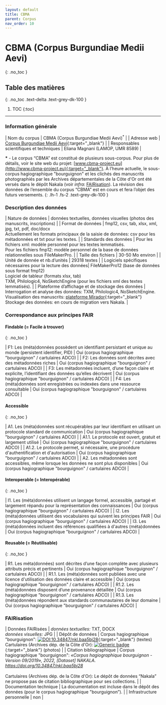 ```yaml
---
layout: default
title: CBMA
parent: Corpus
nav_order: 10
---
```


# CBMA (Corpus Burgundiae Medii Aevi)
{: .no_toc }

## Table des matières
{: .no_toc .text-delta .text-grey-dk-100 }

1. TOC
{:toc}

---

### Information générale

| <span class="corpus-table-header-left">Nom du corpus</span>                           | CBMA (Corpus Burgundiae Medii Aevi)<sup>\*</sup> |
| <span class="corpus-table-header-left">Adresse web</span>                             | [Corpus Burgundiae Medii Aevi](http://www.cbma-project.eu/bdds2.html){:target="_blank"} |
| <span class="corpus-table-header-left">Responsables scientifiques et techniques</span> | Eliana Magnani (LAMOP, UMR 8589) |

__\*__ - Le corpus “CBMA” est constitué de plusieurs sous-corpus. Pour plus de détails, voir le site web du projet: [www.cbma-project.eu](http://www.cbma-project.eu){:target="_blank"}. À l’heure actuelle, le sous-corpus hagiographique "bourguignon" et les clichés des manuscrits photographiés par les Archives départementales de la Côte d'Or ont été versés dans le dépôt Nakala (voir _infra_:  [FAIRisation](#fairisation)). La révision des données de l’ensemble du corpus “CBMA” est en cours et fera l’objet des futurs versements.
{: .lh-1 .fs-2 .text-grey-dk-100 }

### Description des données

| <span class="corpus-table-header-left">Nature de données</span>                                            | données textuelles, données visuelles (photos des manuscrits, inscriptions) |
| <span class="corpus-table-header-left">Format de données</span>                                            | fmp12, csv, tab, xlsx, xml, jpg, txt, pdf, doc/docx <br/> Actuellement les formats principaux de la saisie de données: csv pour les métadonnées et txt pour les textes. |
| <span class="corpus-table-header-left">Standards des données</span>                                        | Pour les fichiers xml: modèle personnel pour les textes lemmatisés. <br/> Pour les fichiers fmp12: modèle personnel de la base de données relationnelles sous FileMakerPro. |
| <span class="corpus-table-header-left">Taille des fichiers</span>                                          | 30-50 Mo environ |
| <span class="corpus-table-header-left">Unité de donnée et nb.d’unités</span>                               | 29318 textes |
| <span class="corpus-table-header-left">Logiciels spécifiques nécessaires pour la lecture des données</span>| FileMakerPro12 (base de données sous format fmp12) <br/> Logiciel de tableur (formats xlsx, tab) <br/> TXM, Philologic4, NoSketchEngine (pour les fichiers xml des textes lemmatisés). |
| <span class="corpus-table-header-left">Plateforme d’affichage et de stockage des données</span>            | Interrogation et analyse des données: TXM, Philologic4, NoSketchEngine. <br/> Visualisation des manuscrits: [plateforme Mirador](https://manuscrits.cbma-project.eu){:target="_blank"} <br/> Stockage des données: en cours de migration vers Nakala. |

### Correspondance aux principes FAIR

#### Findable (= Facile à trouver)
{: .no_toc }

| F1: Les (méta)données possèdent un identifiant persistant et unique au monde (persistent identifier, PID)	  | <span class="overview-table-yes">Oui</span> <span class="sub-text">(corpus hagiographique "bourguignon" / cartulaires ADCO)</span> |
| F2: Les données sont décrites avec des métadonnées riches													  | <span class="overview-table-yes">Oui</span> <span class="sub-text">(corpus hagiographique "bourguignon" / cartulaires ADCO)</span> |
| F3: Les métadonnées incluent, d’une façon claire et explicite, l’identifiant des données qu’elles décrivent | <span class="overview-table-yes">Oui</span> <span class="sub-text">(corpus hagiographique "bourguignon" / cartulaires ADCO)</span> |
| F4: Les (méta)données sont enregistrées ou indexées dans une ressource consultable						  | <span class="overview-table-yes">Oui</span> <span class="sub-text">(corpus hagiographique "bourguignon" / cartulaires ADCO)</span> |

#### Accessible
{: .no_toc }

| A1. Les (méta)données sont récupérables par leur identifiant en utilisant un protocole standard de communication | <span class="overview-table-yes">Oui</span> <span class="sub-text">(corpus hagiographique "bourguignon" / cartulaires ADCO)</span> |
| A1.1. Le protocole est ouvert, gratuit et largement utilisé													   | <span class="overview-table-yes">Oui</span> <span class="sub-text">(corpus hagiographique "bourguignon" / cartulaires ADCO)</span> |
| A1.2. Le protocole permet, si nécessaire, une procédure d'authentification et d'autorisation					   | <span class="overview-table-yes">Oui</span> <span class="sub-text">(corpus hagiographique "bourguignon" / cartulaires ADCO)</span> |
| A2. Les métadonnées sont accessibles, même lorsque les données ne sont plus disponibles						   | <span class="overview-table-yes">Oui</span> <span class="sub-text">(corpus hagiographique "bourguignon" / cartulaires ADCO)</span> |

#### Interoperable (= Interopérable)
{: .no_toc }

| I1. Les (méta)données utilisent un langage formel, accessible, partagé et largement répandu pour la représentation des connaissances | <span class="overview-table-yes">Oui</span> <span class="sub-text">(corpus hagiographique "bourguignon" / cartulaires ADCO)</span> |
| I2. Les (méta)données utilisent des vocabulaires qui suivent les principes FAIR 													   | <span class="overview-table-yes">Oui</span> <span class="sub-text">(corpus hagiographique "bourguignon" / cartulaires ADCO)</span> |
| I3. Les (méta)données incluent des références qualifiées à d'autres (méta)données 												   | <span class="overview-table-yes">Oui</span> <span class="sub-text">(corpus hagiographique "bourguignon" / cartulaires ADCO)</span> |

#### Reusable (= Réutilisable)
{: .no_toc }

| R1. Les méta(données) sont décrites d’une façon complète avec plusieurs attributs précis et pertinents	| <span class="overview-table-yes">Oui</span> <span class="sub-text">(corpus hagiographique "bourguignon" / cartulaires ADCO)</span> |
| R1.1. Les (méta)données sont publiées avec une licence d'utilisation des données claire et accessible 	| <span class="overview-table-yes">Oui</span> <span class="sub-text">(corpus hagiographique "bourguignon" / cartulaires ADCO)</span> |
| R1.2. Les (méta)données disposent d’une provenance détaillée												| <span class="overview-table-yes">Oui</span> <span class="sub-text">(corpus hagiographique "bourguignon" / cartulaires ADCO)</span> |
| R1.3. Les (méta)données répondent aux standards communautaires de leur domaine							| <span class="overview-table-yes">Oui</span> <span class="sub-text">(corpus hagiographique "bourguignon" / cartulaires ADCO)</span> |

### FAIRisation

| <span class="corpus-table-header-left">Données FAIRisées</span>        	 | _données textuelles:_ TXT, DOCX <br/> _données visuelles:_ JPG |
| <span class="corpus-table-header-left">Dépôt de données</span>          	 | Corpus hagiographique "bourguignon": [![DOI:10.34847/nkl.baa5bj28](https://zenodo.org/badge/DOI/10.34847/nkl.baa5bj28.svg)](https://doi.org/10.34847/nkl.baa5bj28){:target="_blank"} (textes) <br/> Cartulaires (Archives dép. de la Côte d'Or): [![Generic badge](https://img.shields.io/badge/NAKALA/COLLECTION-11280/9ac31c84-green.svg)](https://www.nakala.fr/collection/11280/9ac31c84){:target="_blank"} (photos) |
| <span class="corpus-table-header-left">Citation bibliographique</span>     | Corpus hagiographique "bourguignon":  _«Corpus hagiographique bourguignon - Version 09/2019», 2022, [Dataset] NAKALA. https://doi.org/10.34847/nkl.baa5bj28_ <br/><br/> Cartulaires (Archives dép. de la Côte d'Or): Le dépôt de données “Nakala” ne propose pas de citation bibliographique pour ses collections. |
| <span class="corpus-table-header-left">Documentation technique</span> 	 | La documentation est incluse dans le dépôt des données (pour le corpus hagiographique "bourguignon”). |
| <span class="corpus-table-header-left">Infrastructure personnelle</span>   | non |
